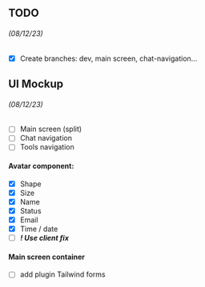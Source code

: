 ## TODO

###### *(08/12/23)*
- [x] Create branches: dev, main screen, chat-navigation...



## UI Mockup

###### *(08/12/23)*
- [ ] Main screen (split)
- [ ] Chat navigation
- [ ] Tools navigation
#### Avatar component:
- [x] Shape
- [x] Size
- [x] Name
- [x] Status
- [x] Email
- [x] Time / date
- [ ] ***! Use client fix***
#### Main screen container
- [ ] add plugin Tailwind forms
